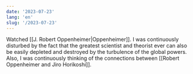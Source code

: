 ```yaml
---
date: '2023-07-23'
lang: 'en'
slug: '/2023-07-23'
---
```


Watched [[J. Robert Oppenheimer|Oppenheimer]]. I was continuously disturbed by the fact that the greatest scientist and theorist ever can also be easily depleted and destroyed by the turbulence of the global powers. Also, I was continuously thinking of the connections between [[Robert Oppenheimer and Jiro Horikoshi]].
